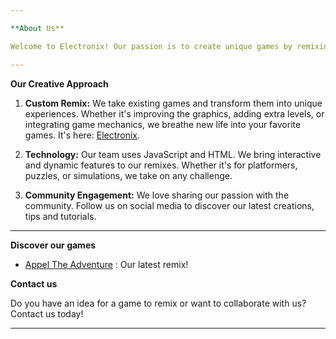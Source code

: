 ```yaml
---

**About Us**

Welcome to Electronix! Our passion is to create unique games by remixing Scratch classics. With our knowledge of JavaScript and HTML, we add captivating features to deliver an exceptional gaming experience.

---
```


**Our Creative Approach**

1. **Custom Remix:** We take existing games and transform them into unique experiences. Whether it's improving the graphics, adding extra levels, or integrating game mechanics, we breathe new life into your favorite games.
It's here: [Electronix](https://eaielectronic.github.io/Electronix/).

3. **Technology:** Our team uses JavaScript and HTML. We bring interactive and dynamic features to our remixes. Whether it's for platformers, puzzles, or simulations, we take on any challenge.

4. **Community Engagement:** We love sharing our passion with the community. Follow us on social media to discover our latest creations, tips and tutorials.

---

**Discover our games**

- [Appel The Adventure](https://eaielectronic.github.io/Electronix/Galery/Appel-The-Adventure/) : Our latest remix!

**Contact us**

Do you have an idea for a game to remix or want to collaborate with us? Contact us today!

---
